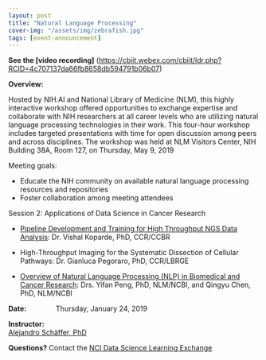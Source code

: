 ```yaml
---
layout: post
title: "Natural Language Processing"
cover-img: "/assets/img/zebrafish.jpg"
tags: [event-announcement]
---
```


**See the [video recording]** (https://cbiit.webex.com/cbiit/ldr.php?RCID=4c707137da66fb8658db594791b06b07)  

**Overview:**  
 
Hosted by NIH.AI and National Library of Medicine (NLM), this highly interactive workshop offered opportunities to exchange expertise and collaborate with NIH researchers at all career levels who are utilizing natural language processing technologies in their work. This four-hour workshop includee targeted presentations with time for open discussion among peers and across disciplines. The workshop was held at NLM Visitors Center, NIH Building 38A, Room 127, on Thursday, May 9, 2019 

Meeting goals:  
- Educate the NIH community on available natural language processing resources and repositories 
- Foster collaboration among meeting attendees


 
 

  
Session 2: Applications of Data Science in Cancer Research  

- [Pipeline Development and Training for High Throughput NGS Data Analysis](../attachments/Foundations_of_CDS_presentation_Koparde.pptx): Dr. Vishal Koparde, PhD, CCR/CCBR

- High-Throughput Imaging for the Systematic Dissection of Cellular Pathways: Dr. Gianluca Pegoraro, PhD, CCR/LBRGE

- [Overview of Natural Language Processing (NLP) in Biomedical and Cancer Research](../attachments/Foundations_of_CDS_presentation_Peng_Chen.pdf): Drs. Yifan Peng, PhD, NLM/NCBI, and Qingyu Chen, PhD, NLM/NCBI




**Date:** &nbsp;&nbsp;&nbsp;&nbsp;&nbsp;&nbsp;&nbsp;&nbsp;&nbsp;&nbsp;&nbsp;&nbsp;&nbsp;&nbsp;Thursday, January 24, 2019   

**Instructor:**  
[Alejandro Schäffer, PhD](http://nciphub.org/groups/cancerdatascience/File:Foundations_Workshop_Part_I_Bio_Schaffer.docx)  
 

**Questions?** Contact the [NCI Data Science Learning Exchange](mailto:NCIDataScienceLearningExchange@mail.nih.gov)

